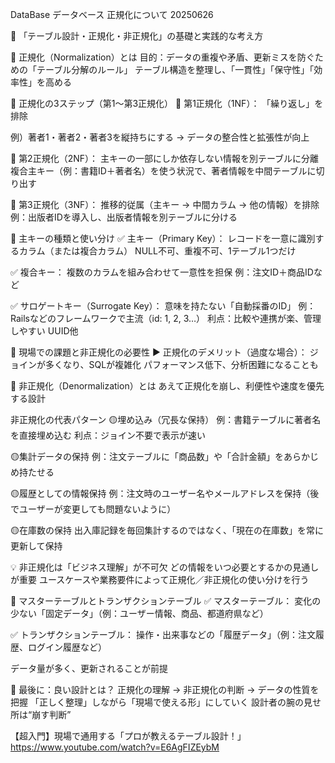 DataBase データベース 正規化について 20250626

🎯 「テーブル設計・正規化・非正規化」の基礎と実践的な考え方

🔹 正規化（Normalization）とは
目的：データの重複や矛盾、更新ミスを防ぐための「テーブル分解のルール」
テーブル構造を整理し、「一貫性」「保守性」「効率性」を高める

🔸 正規化の3ステップ（第1〜第3正規化）
🔹 第1正規化（1NF）：
「繰り返し」を排除

例）著者1・著者2・著者3を縦持ちにする
→ データの整合性と拡張性が向上

🔹 第2正規化（2NF）：
主キーの一部にしか依存しない情報を別テーブルに分離
複合主キー（例：書籍ID＋著者名）を使う状況で、著者情報を中間テーブルに切り出す

🔹 第3正規化（3NF）：
推移的従属（主キー → 中間カラム → 他の情報）を排除
例：出版者IDを導入し、出版者情報を別テーブルに分ける

🔹 主キーの種類と使い分け
✅ 主キー（Primary Key）：
レコードを一意に識別するカラム（または複合カラム）
NULL不可、重複不可、1テーブル1つだけ

✅ 複合キー：
複数のカラムを組み合わせて一意性を担保
例：注文ID＋商品IDなど

✅ サロゲートキー（Surrogate Key）：
意味を持たない「自動採番のID」
例：Railsなどのフレームワークで主流（id: 1, 2, 3…）
利点：比較や連携が楽、管理しやすい
UUID他

🔸 現場での課題と非正規化の必要性
▶️ 正規化のデメリット（過度な場合）：
ジョインが多くなり、SQLが複雑化
パフォーマンス低下、分析困難になることも

🔹 非正規化（Denormalization）とは
あえて正規化を崩し、利便性や速度を優先する設計

非正規化の代表パターン
🟡埋め込み（冗長な保持）
例：書籍テーブルに著者名を直接埋め込む
利点：ジョイン不要で表示が速い

🟡集計データの保持
例：注文テーブルに「商品数」や「合計金額」をあらかじめ持たせる

🟡履歴としての情報保持
例：注文時のユーザー名やメールアドレスを保持（後でユーザーが変更しても問題ないように）

🟡在庫数の保持
出入庫記録を毎回集計するのではなく、「現在の在庫数」を常に更新して保持

💡 非正規化は「ビジネス理解」が不可欠
どの情報をいつ必要とするかの見通しが重要
ユースケースや業務要件によって正規化／非正規化の使い分けを行う

📘 マスターテーブルとトランザクションテーブル
✅ マスターテーブル：
変化の少ない「固定データ」（例：ユーザー情報、商品、都道府県など）

✅ トランザクションテーブル：
操作・出来事などの「履歴データ」（例：注文履歴、ログイン履歴など）

データ量が多く、更新されることが前提

🧠 最後に：良い設計とは？
正規化の理解 → 非正規化の判断 → データの性質を把握
「正しく整理」しながら「現場で使える形」にしていく
設計者の腕の見せ所は“崩す判断”


【超入門】現場で通用する「プロが教えるテーブル設計！」
https://www.youtube.com/watch?v=E6AgFIZEybM